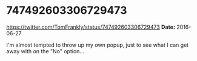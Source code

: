 # 747492603306729473
https://twitter.com/TomFrankly/status/747492603306729473
**Date:** 2016-06-27

I'm almost tempted to throw up my own popup, just to see what I can get away with on the "No" option...
